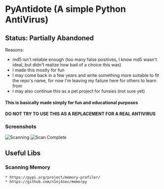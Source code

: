 # PyAntidote (A simple Python AntiVirus)

## Status: Partially Abandoned
Reasons:
* md5 isn't reliable enough (too many false positives, I know md5 wasn't ideal, but didn't realize how bad of a choice this was)
* I made this mostly for fun
* I may come back in a few years and write something more suitable to fit the repo's name, for now I'm leaving my failure here for others to learn from
* I may also continue this as a pet project for funsies (not sure yet)

#### This is basically made simply for fun and educational purposes
#### DO NOT TRY TO USE THIS AS A REPLACEMENT FOR A REAL ANTIVIRUS


### Screenshots
![Scanning](https://i.imgur.com/Mz80aQW.png)
![Scan Complete](https://i.imgur.com/utLeTl6.png)



## Useful Libs

### Scanning Memory
    * https://pypi.org/project/memory-profiler/
    * https://github.com/n1nj4sec/memorpy
